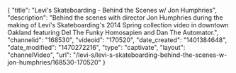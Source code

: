 {
    "title": "Levi's Skateboarding - Behind the Scenes w\/ Jon Humphries",
    "description": "Behind the scenes with director Jon Humphries during the making of Levi's Skateboarding's 2014 Spring collection video in downtown Oakland featuring Del The Funky Homosapien and Dan The Automator.",
    "channelid": "168530",
    "videoid": "170520",
    "date_created": "1401384648",
    "date_modified": "1470272216",
    "type": "captivate",
    "layout": "channelVideo",
    "url": "\/levi-s\/levi-s-skateboarding-behind-the-scenes-w-jon-humphries\/168530-170520"
}